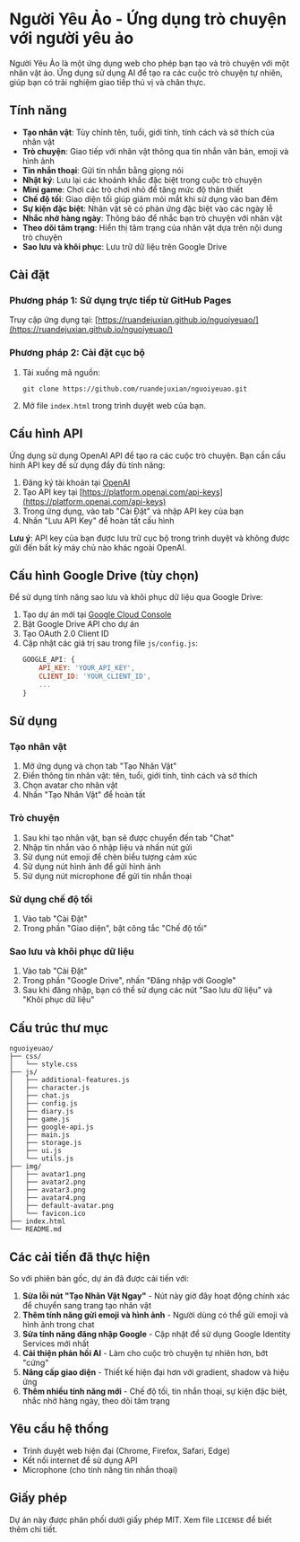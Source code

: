 # Người Yêu Ảo - Ứng dụng trò chuyện với người yêu ảo

Người Yêu Ảo là một ứng dụng web cho phép bạn tạo và trò chuyện với một nhân vật ảo. Ứng dụng sử dụng AI để tạo ra các cuộc trò chuyện tự nhiên, giúp bạn có trải nghiệm giao tiếp thú vị và chân thực.

## Tính năng

- **Tạo nhân vật**: Tùy chỉnh tên, tuổi, giới tính, tính cách và sở thích của nhân vật
- **Trò chuyện**: Giao tiếp với nhân vật thông qua tin nhắn văn bản, emoji và hình ảnh
- **Tin nhắn thoại**: Gửi tin nhắn bằng giọng nói
- **Nhật ký**: Lưu lại các khoảnh khắc đặc biệt trong cuộc trò chuyện
- **Mini game**: Chơi các trò chơi nhỏ để tăng mức độ thân thiết
- **Chế độ tối**: Giao diện tối giúp giảm mỏi mắt khi sử dụng vào ban đêm
- **Sự kiện đặc biệt**: Nhân vật sẽ có phản ứng đặc biệt vào các ngày lễ
- **Nhắc nhở hàng ngày**: Thông báo để nhắc bạn trò chuyện với nhân vật
- **Theo dõi tâm trạng**: Hiển thị tâm trạng của nhân vật dựa trên nội dung trò chuyện
- **Sao lưu và khôi phục**: Lưu trữ dữ liệu trên Google Drive

## Cài đặt

### Phương pháp 1: Sử dụng trực tiếp từ GitHub Pages

Truy cập ứng dụng tại: [https://ruandejuxian.github.io/nguoiyeuao/](https://ruandejuxian.github.io/nguoiyeuao/)

### Phương pháp 2: Cài đặt cục bộ

1. Tải xuống mã nguồn:
   ```
   git clone https://github.com/ruandejuxian/nguoiyeuao.git
   ```

2. Mở file `index.html` trong trình duyệt web của bạn.

## Cấu hình API

Ứng dụng sử dụng OpenAI API để tạo ra các cuộc trò chuyện. Bạn cần cấu hình API key để sử dụng đầy đủ tính năng:

1. Đăng ký tài khoản tại [OpenAI](https://platform.openai.com/signup)
2. Tạo API key tại [https://platform.openai.com/api-keys](https://platform.openai.com/api-keys)
3. Trong ứng dụng, vào tab "Cài Đặt" và nhập API key của bạn
4. Nhấn "Lưu API Key" để hoàn tất cấu hình

**Lưu ý**: API key của bạn được lưu trữ cục bộ trong trình duyệt và không được gửi đến bất kỳ máy chủ nào khác ngoài OpenAI.

## Cấu hình Google Drive (tùy chọn)

Để sử dụng tính năng sao lưu và khôi phục dữ liệu qua Google Drive:

1. Tạo dự án mới tại [Google Cloud Console](https://console.cloud.google.com/)
2. Bật Google Drive API cho dự án
3. Tạo OAuth 2.0 Client ID
4. Cập nhật các giá trị sau trong file `js/config.js`:
   ```javascript
   GOOGLE_API: {
       API_KEY: 'YOUR_API_KEY',
       CLIENT_ID: 'YOUR_CLIENT_ID',
       ...
   }
   ```

## Sử dụng

### Tạo nhân vật

1. Mở ứng dụng và chọn tab "Tạo Nhân Vật"
2. Điền thông tin nhân vật: tên, tuổi, giới tính, tính cách và sở thích
3. Chọn avatar cho nhân vật
4. Nhấn "Tạo Nhân Vật" để hoàn tất

### Trò chuyện

1. Sau khi tạo nhân vật, bạn sẽ được chuyển đến tab "Chat"
2. Nhập tin nhắn vào ô nhập liệu và nhấn nút gửi
3. Sử dụng nút emoji để chèn biểu tượng cảm xúc
4. Sử dụng nút hình ảnh để gửi hình ảnh
5. Sử dụng nút microphone để gửi tin nhắn thoại

### Sử dụng chế độ tối

1. Vào tab "Cài Đặt"
2. Trong phần "Giao diện", bật công tắc "Chế độ tối"

### Sao lưu và khôi phục dữ liệu

1. Vào tab "Cài Đặt"
2. Trong phần "Google Drive", nhấn "Đăng nhập với Google"
3. Sau khi đăng nhập, bạn có thể sử dụng các nút "Sao lưu dữ liệu" và "Khôi phục dữ liệu"

## Cấu trúc thư mục

```
nguoiyeuao/
├── css/
│   └── style.css
├── js/
│   ├── additional-features.js
│   ├── character.js
│   ├── chat.js
│   ├── config.js
│   ├── diary.js
│   ├── game.js
│   ├── google-api.js
│   ├── main.js
│   ├── storage.js
│   ├── ui.js
│   └── utils.js
├── img/
│   ├── avatar1.png
│   ├── avatar2.png
│   ├── avatar3.png
│   ├── avatar4.png
│   ├── default-avatar.png
│   └── favicon.ico
├── index.html
└── README.md
```

## Các cải tiến đã thực hiện

So với phiên bản gốc, dự án đã được cải tiến với:

1. **Sửa lỗi nút "Tạo Nhân Vật Ngay"** - Nút này giờ đây hoạt động chính xác để chuyển sang trang tạo nhân vật
2. **Thêm tính năng gửi emoji và hình ảnh** - Người dùng có thể gửi emoji và hình ảnh trong chat
3. **Sửa tính năng đăng nhập Google** - Cập nhật để sử dụng Google Identity Services mới nhất
4. **Cải thiện phản hồi AI** - Làm cho cuộc trò chuyện tự nhiên hơn, bớt "cứng"
5. **Nâng cấp giao diện** - Thiết kế hiện đại hơn với gradient, shadow và hiệu ứng
6. **Thêm nhiều tính năng mới** - Chế độ tối, tin nhắn thoại, sự kiện đặc biệt, nhắc nhở hàng ngày, theo dõi tâm trạng

## Yêu cầu hệ thống

- Trình duyệt web hiện đại (Chrome, Firefox, Safari, Edge)
- Kết nối internet để sử dụng API
- Microphone (cho tính năng tin nhắn thoại)

## Giấy phép

Dự án này được phân phối dưới giấy phép MIT. Xem file `LICENSE` để biết thêm chi tiết.

